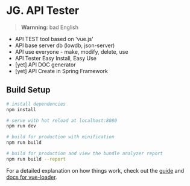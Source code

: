 # JG. API Tester
> **Warnning**: bad English

* API TEST tool based on 'vue.js'
* API base server db (lowdb, json-server)
* API use everyone - make, modify, delete, use
* API Tester Easy Install, Easy Use
* [yet] API DOC generator
* [yet] API Create in Spring Framework

## Build Setup

``` bash
# install dependencies
npm install

# serve with hot reload at localhost:8080
npm run dev

# build for production with minification
npm run build

# build for production and view the bundle analyzer report
npm run build --report
```

For a detailed explanation on how things work, check out the [guide](http://vuejs-templates.github.io/webpack/) and [docs for vue-loader](http://vuejs.github.io/vue-loader).
